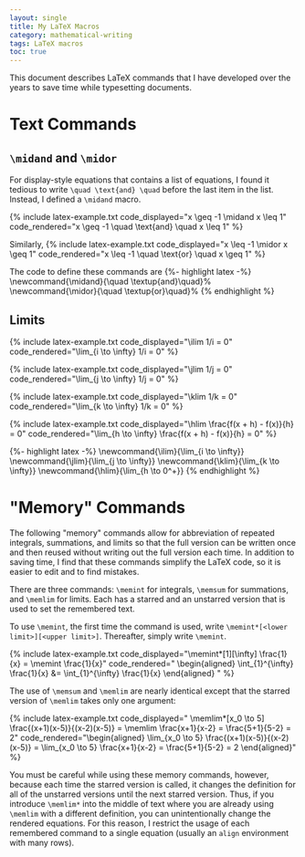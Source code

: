```yaml
---
layout: single
title: My LaTeX Macros
category: mathematical-writing
tags: LaTeX macros
toc: true
---
```


This document describes LaTeX commands that I have developed over the years to save time while typesetting documents.
 
# Text Commands

## `\midand` and `\midor`
For display-style equations that contains a list of equations, I found it tedious to write `\quad \text{and} \quad` before the last item in the list. Instead, I defined a `\midand` macro. 

{% include latex-example.txt 
code_displayed="x \geq -1 \midand x \leq 1" 
code_rendered="x \geq -1 \quad \text{and} \quad x \leq 1" %}

Similarly, 
{% include latex-example.txt 
code_displayed="x \leq -1 \midor x \geq 1" 
code_rendered="x \leq -1 \quad \text{or} \quad x \geq 1" %}

The code to define these commands are 
{%- highlight latex -%}
\newcommand{\midand}{\quad \textup{and}\quad}%
\newcommand{\midor}{\quad \textup{or}\quad}%
{% endhighlight %}

## Limits


{% include latex-example.txt 
code_displayed="\ilim 1/i = 0" 
code_rendered="\lim_{i \to \infty} 1/i = 0" %}

{% include latex-example.txt 
code_displayed="\jlim 1/j = 0" 
code_rendered="\lim_{j \to \infty} 1/j = 0" %}

{% include latex-example.txt 
code_displayed="\klim 1/k = 0" 
code_rendered="\lim_{k \to \infty} 1/k = 0" %}

{% include latex-example.txt 
code_displayed="\hlim \frac{f(x + h) - f(x)}{h} = 0" 
code_rendered="\lim_{h \to \infty} \frac{f(x + h) - f(x)}{h} = 0" %}

{%- highlight latex -%}
\newcommand{\ilim}{\lim_{i \to \infty}}
\newcommand{\jlim}{\lim_{j \to \infty}}
\newcommand{\klim}{\lim_{k \to \infty}}
\newcommand{\hlim}{\lim_{h \to 0^+}}
{% endhighlight %}

# "Memory" Commands
The following "memory" commands allow for abbreviation of repeated integrals, summations, and limits so that the full version can be written once and then reused without writing out the full version each time.
In addition to saving time, I find that these commands simplify the LaTeX code, so it is easier to edit and to find mistakes.

There are three commands: `\memint` for integrals, `\memsum` for summations, and `\memlim` for limits. Each has a starred and an unstarred version that is used to set the remembered text. 

To use `\memint`, the first time the command is used, write `\memint*[<lower limit>][<upper limit>]`. Thereafter, simply write `\memint`. 

{% include latex-example.txt 
code_displayed="\memint*[1][\infty] \frac{1}{x} = \memint \frac{1}{x}" 
code_rendered="
\begin{aligned}
\int_{1}^{\infty} \frac{1}{x} 
&= \int_{1}^{\infty} \frac{1}{x}
\end{aligned}
" %}

The use of `\memsum` and `\memlim` are nearly identical except that the starred version of `\memlim` takes only one argument:


{% include latex-example.txt 
code_displayed="
\memlim*[x_0 \to 5] \frac{(x+1)(x-5)}{(x-2)(x-5)} 
= \memlim \frac{x+1}{x-2} 
= \frac{5+1}{5-2} 
= 2" 
code_rendered="\begin{aligned}
\lim_{x_0 \to 5} \frac{(x+1)(x-5)}{(x-2)(x-5)} 
= \lim_{x_0 \to 5} \frac{x+1}{x-2} 
= \frac{5+1}{5-2} 
= 2
\end{aligned}" %}

You must be careful while using these memory commands, however, because each time the starred version is called, it changes the definition for all of the unstarred versions until the next starred version. Thus, if you introduce `\memlim*` into the middle of text where you are already using `\memlim` with a different definition, you can unintentionally change the rendered equations. For this reason, I restrict the usage of each remembered command to a single equation (usually an `align` environment with many rows). 